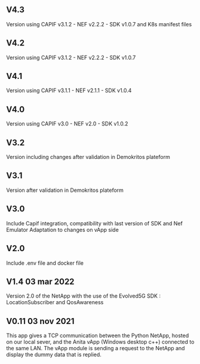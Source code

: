 V4.3
----
Version using CAPIF v3.1.2 - NEF v2.2.2 - SDK v1.0.7 and K8s manifest files

V4.2
----
Version using CAPIF v3.1.2 - NEF v2.2.2 - SDK v1.0.7

V4.1
----
Version using CAPIF v3.1.1 - NEF v2.1.1 - SDK v1.0.4

V4.0
----
Version using CAPIF v3.0 - NEF v2.0 - SDK v1.0.2 

V3.2
----
Version including changes after validation in Demokritos plateform


V3.1
----
Version after validation in Demokritos plateform

V3.0
----
Include Capif integration, compatibility with last version of SDK and Nef Emulator
Adaptation to changes on vApp side

V2.0
----
Include .env file and docker file

V1.4 03 mar 2022
----------------
Version 2.0 of the NetApp with the use of the Evolved5G SDK : LocationSubscriber and QosAwareness


V0.11 03 nov 2021
-----------------
This app gives a TCP communication between the Python NetApp, hosted on our local sever, and the Anita vApp (Windows desktop c++) connected to the same LAN. The vApp module is sending a request to the NetApp and display the dummy data that is replied.
